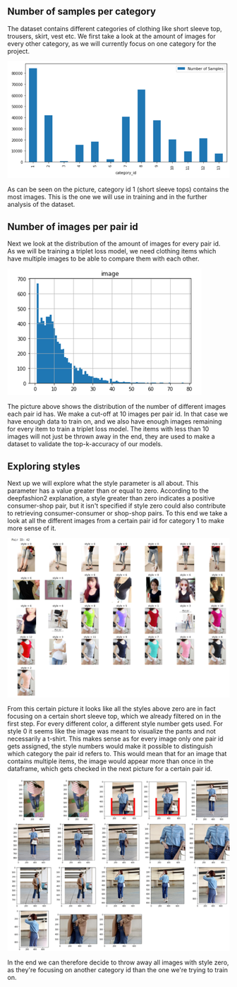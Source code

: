 ## Number of samples per category

The dataset contains different categories of clothing like short sleeve top, trousers, skirt, vest etc. We first take a look at the amount of images for every other category, as we will currently focus on one category for the project.   

![Number of samples per category id](../../docs/assets/num_samples_per_category_id.png)

As can be seen on the picture, category id 1 (short sleeve tops) contains the most images. This is the one we will use in training and in the further analysis of the dataset.

## Number of images per pair id

Next we look at the distribution of the amount of images for every pair id. As we will be training a triplet loss model, we need clothing items which have multiple images to be able to compare them with each other.

![Number of items per pair id](../../docs/assets/num_items_per_pair_id.png)

The picture above shows the distribution of the number of different images each pair id has. We make a cut-off at 10 images per pair id. In that case we have enough data to train on, and we also have enough images remaining for every item to train a triplet loss model. The items with less than 10 images will not just be thrown away in the end, they are used to make a dataset to validate the top-k-accuracy of our models.

## Exploring styles

Next up we will explore what the style parameter is all about. This parameter has a value greater than or equal to zero. According to the deepfashion2 explanation, a style greater than zero indicates a positive consumer-shop pair, but it isn't specified if style zero could also contribute to retrieving consumer-consumer or shop-shop pairs. To this end we take a look at all the different images from a certain pair id for category 1 to make more sense of it.

![Number of items per pair id](../../docs/assets/single_pair_id_with_different_styles.png)

From this certain picture it looks like all the styles above zero are in fact focusing on a certain short sleeve top, which we already filtered on in the first step. For every different color, a different style number gets used. For style 0 it seems like the image was meant to visualize the pants and not necessarily a t-shirt. This makes sense as for every image only one pair id gets assigned, the style numbers would make it possible to distinguish which category the pair id refers to. This would mean that for an image that contains multiple items, the image would appear more than once in the dataframe, which gets checked in the next picture for a certain pair id.

![Number of items per pair id](../../docs/assets/single_pair_id_in_full_dataset.png)

In the end we can therefore decide to throw away all images with style zero, as they're focusing on another category id than the one we're trying to train on.
